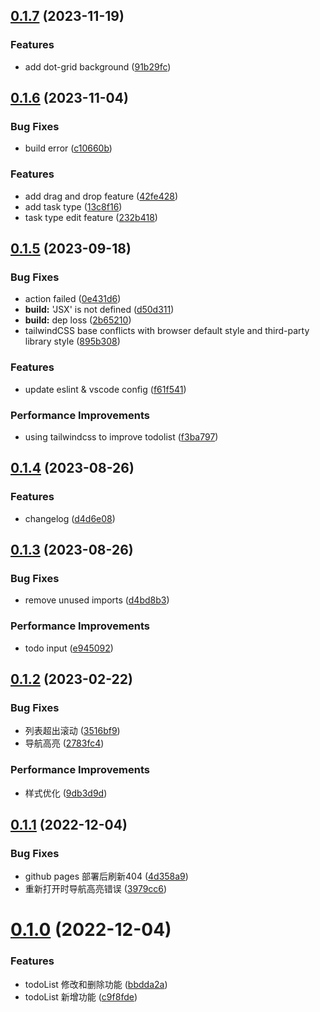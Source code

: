 ## [0.1.7](https://github.com/bohecola/naive-todo/compare/v0.1.6...v0.1.7) (2023-11-19)


### Features

* add dot-grid background ([91b29fc](https://github.com/bohecola/naive-todo/commit/91b29fc9c2bbb1c80b59d10a4a2f5d558e85b2e4))



## [0.1.6](https://github.com/bohecola/naive-todo/compare/v0.1.5...v0.1.6) (2023-11-04)


### Bug Fixes

* build error ([c10660b](https://github.com/bohecola/naive-todo/commit/c10660b05e158e8f89324e036a1d760cb9b7d004))


### Features

* add drag and drop feature ([42fe428](https://github.com/bohecola/naive-todo/commit/42fe428ce147159b190c62192422bda60065bba3))
* add task type ([13c8f16](https://github.com/bohecola/naive-todo/commit/13c8f1630b5548ffbbc9e0f035bda28732fc56d1))
* task type edit feature ([232b418](https://github.com/bohecola/naive-todo/commit/232b41838f47540a60c52fdb1b4ff41b48e5e2fd))



## [0.1.5](https://github.com/bohecola/naive-todo/compare/v0.1.4...v0.1.5) (2023-09-18)


### Bug Fixes

* action failed ([0e431d6](https://github.com/bohecola/naive-todo/commit/0e431d6cc901615392d274f1b09288e678a9c95d))
* **build:** 'JSX' is not defined ([d50d311](https://github.com/bohecola/naive-todo/commit/d50d3114f90fc2f574a18f5f657a8b1234697fd8))
* **build:** dep loss ([2b65210](https://github.com/bohecola/naive-todo/commit/2b652100b930de414e6a675214ecbd3ded0a5e24))
* tailwindCSS base conflicts with browser default style and third-party library style ([895b308](https://github.com/bohecola/naive-todo/commit/895b308613b7229ef9e6845e3a99bacdb17469a4))


### Features

* update eslint \& vscode config ([f61f541](https://github.com/bohecola/naive-todo/commit/f61f541b6fed66c2a988b51497bc3f4a315c8058))


### Performance Improvements

* using tailwindcss to improve todolist ([f3ba797](https://github.com/bohecola/naive-todo/commit/f3ba7973185baf2cbac3bd8e67eda4e73312c325))



## [0.1.4](https://github.com/bohecola/naive-todo/compare/v0.1.3...v0.1.4) (2023-08-26)


### Features

* changelog ([d4d6e08](https://github.com/bohecola/naive-todo/commit/d4d6e08c2fea2773ea4d68a47266d30e8722a1f6))



## [0.1.3](https://github.com/bohecola/naive-todo/compare/v0.1.2...v0.1.3) (2023-08-26)


### Bug Fixes

* remove unused imports ([d4bd8b3](https://github.com/bohecola/naive-todo/commit/d4bd8b31d6b21d7c1a2d000d7b5f1fe463b3ab2b))


### Performance Improvements

* todo input ([e945092](https://github.com/bohecola/naive-todo/commit/e9450927a74561de9093cb034ed3fc640dbec3a7))



## [0.1.2](https://github.com/bohecola/naive-todo/compare/v0.1.1...v0.1.2) (2023-02-22)


### Bug Fixes

* 列表超出滚动 ([3516bf9](https://github.com/bohecola/naive-todo/commit/3516bf97c391c77a5bf21c8801509983fedc575a))
* 导航高亮 ([2783fc4](https://github.com/bohecola/naive-todo/commit/2783fc4674a8ba83611c08a483837aa5a7ae5a86))


### Performance Improvements

* 样式优化 ([9db3d9d](https://github.com/bohecola/naive-todo/commit/9db3d9d91419ac98aa2342b86195bddbc80188b6))



## [0.1.1](https://github.com/bohecola/naive-todo/compare/v0.1.0...v0.1.1) (2022-12-04)


### Bug Fixes

* github pages 部署后刷新404 ([4d358a9](https://github.com/bohecola/naive-todo/commit/4d358a9334b5fb2b80fb121ac4642764090d6e75))
* 重新打开时导航高亮错误 ([3979cc6](https://github.com/bohecola/naive-todo/commit/3979cc6c52c7261f8dfc2571b81f70ddd35e7ef1))



# [0.1.0](https://github.com/bohecola/naive-todo/compare/c9f8fdeb6dd6f9cbec792cb3a5de12b2d895861e...v0.1.0) (2022-12-04)


### Features

* todoList 修改和删除功能 ([bbdda2a](https://github.com/bohecola/naive-todo/commit/bbdda2a64e224145745fde4bb5054235c32c6c5e))
* todoList 新增功能 ([c9f8fde](https://github.com/bohecola/naive-todo/commit/c9f8fdeb6dd6f9cbec792cb3a5de12b2d895861e))



